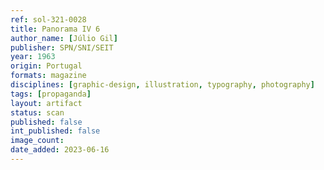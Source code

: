 ```yaml
---
ref: sol-321-0028
title: Panorama IV 6
author_name: [Júlio Gil]
publisher: SPN/SNI/SEIT
year: 1963
origin: Portugal
formats: magazine
disciplines: [graphic-design, illustration, typography, photography]
tags: [propaganda]
layout: artifact
status: scan
published: false
int_published: false
image_count:
date_added: 2023-06-16
---
```

